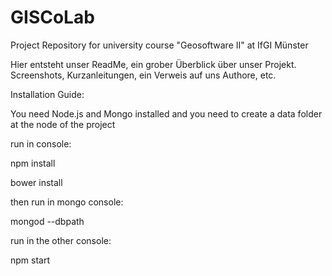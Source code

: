# GISCoLab
Project Repository for university course "Geosoftware II" at IfGI Münster

Hier entsteht unser ReadMe, ein grober Überblick über unser Projekt.
Screenshots, Kurzanleitungen, ein Verweis auf uns Authore, etc.

Installation Guide:

You need Node.js and Mongo installed and you need to create a data folder at the node of the project

run in console:

npm install

bower install

then run in mongo console:

mongod --dbpath <data folder>

run in the other console:

npm start
